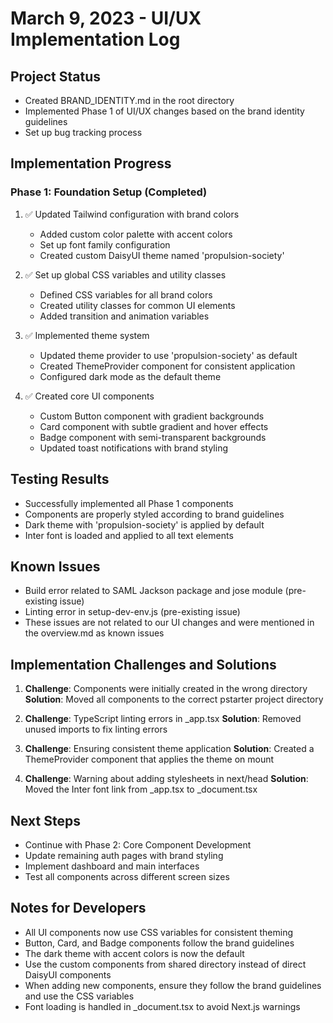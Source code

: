 # March 9, 2023 - UI/UX Implementation Log

## Project Status

- Created BRAND_IDENTITY.md in the root directory
- Implemented Phase 1 of UI/UX changes based on the brand identity guidelines
- Set up bug tracking process

## Implementation Progress

### Phase 1: Foundation Setup (Completed)

1. ✅ Updated Tailwind configuration with brand colors

   - Added custom color palette with accent colors
   - Set up font family configuration
   - Created custom DaisyUI theme named 'propulsion-society'

2. ✅ Set up global CSS variables and utility classes

   - Defined CSS variables for all brand colors
   - Created utility classes for common UI elements
   - Added transition and animation variables

3. ✅ Implemented theme system

   - Updated theme provider to use 'propulsion-society' as default
   - Created ThemeProvider component for consistent application
   - Configured dark mode as the default theme

4. ✅ Created core UI components
   - Custom Button component with gradient backgrounds
   - Card component with subtle gradient and hover effects
   - Badge component with semi-transparent backgrounds
   - Updated toast notifications with brand styling

## Testing Results

- Successfully implemented all Phase 1 components
- Components are properly styled according to brand guidelines
- Dark theme with 'propulsion-society' is applied by default
- Inter font is loaded and applied to all text elements

## Known Issues

- Build error related to SAML Jackson package and jose module (pre-existing issue)
- Linting error in setup-dev-env.js (pre-existing issue)
- These issues are not related to our UI changes and were mentioned in the overview.md as known issues

## Implementation Challenges and Solutions

1. **Challenge**: Components were initially created in the wrong directory
   **Solution**: Moved all components to the correct pstarter project directory

2. **Challenge**: TypeScript linting errors in \_app.tsx
   **Solution**: Removed unused imports to fix linting errors

3. **Challenge**: Ensuring consistent theme application
   **Solution**: Created a ThemeProvider component that applies the theme on mount

4. **Challenge**: Warning about adding stylesheets in next/head
   **Solution**: Moved the Inter font link from \_app.tsx to \_document.tsx

## Next Steps

- Continue with Phase 2: Core Component Development
- Update remaining auth pages with brand styling
- Implement dashboard and main interfaces
- Test all components across different screen sizes

## Notes for Developers

- All UI components now use CSS variables for consistent theming
- Button, Card, and Badge components follow the brand guidelines
- The dark theme with accent colors is now the default
- Use the custom components from shared directory instead of direct DaisyUI components
- When adding new components, ensure they follow the brand guidelines and use the CSS variables
- Font loading is handled in \_document.tsx to avoid Next.js warnings
